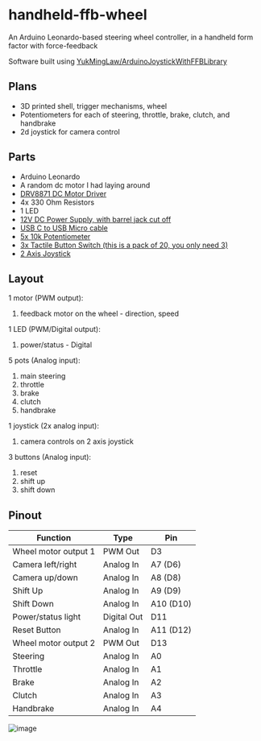 # handheld-ffb-wheel
An Arduino Leonardo-based steering wheel controller, in a handheld form factor with force-feedback

Software built using [YukMingLaw/ArduinoJoystickWithFFBLibrary](https://github.com/YukMingLaw/ArduinoJoystickWithFFBLibrary)

## Plans
- 3D printed shell, trigger mechanisms, wheel
- Potentiometers for each of steering, throttle, brake, clutch, and handbrake
- 2d joystick for camera control

## Parts
- Arduino Leonardo
- A random dc motor I had laying around
- [DRV8871 DC Motor Driver](https://www.adafruit.com/product/3190#tutorials)
- 4x 330 Ohm Resistors
- 1 LED
- [12V DC Power Supply, with barrel jack cut off](https://www.adafruit.com/product/798)
- [USB C to USB Micro cable](https://www.adafruit.com/product/3878)
- [5x 10k Potentiometer](https://www.adafruit.com/product/562)
- [3x Tactile Button Switch (this is a pack of 20, you only need 3)](https://www.adafruit.com/product/367#tutorials)
- [2 Axis Joystick](https://www.adafruit.com/product/245)

## Layout
1 motor (PWM output):
1. feedback motor on the wheel - direction, speed

1 LED (PWM/Digital output):
1. power/status - Digital

5 pots (Analog input):
1. main steering
2. throttle
3. brake
4. clutch
5. handbrake

1 joystick (2x analog input):
1. camera controls on 2 axis joystick

3 buttons (Analog input):
1. reset
2. shift up
3. shift down

## Pinout
|Function|Type|Pin|
|-|-|-|
|Wheel motor output 1|PWM Out|D3
|Camera left/right|Analog In|A7 (D6)
|Camera up/down|Analog In|A8 (D8)
|Shift Up|Analog In|A9 (D9)
|Shift Down|Analog In|A10 (D10)
|Power/status light|Digital Out|D11
|Reset Button|Analog In|A11 (D12)
|Wheel motor output 2|PWM Out|D13
|Steering|Analog In|A0
|Throttle|Analog In|A1
|Brake|Analog In|A2
|Clutch|Analog In|A3
|Handbrake|Analog In|A4

![image](https://github.com/user-attachments/assets/d85c9a8c-747d-4ac3-82ca-b6af365d31d4)

